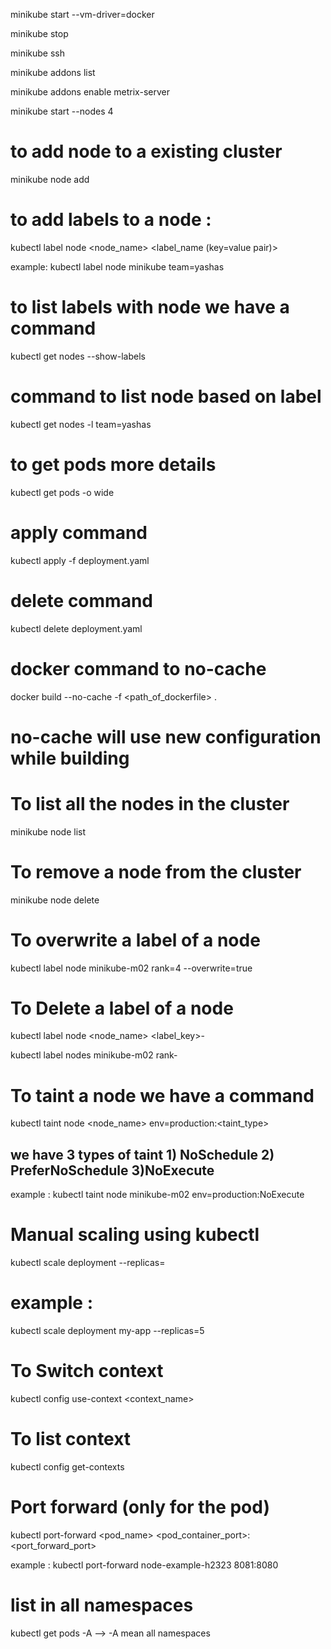 minikube start --vm-driver=docker

minikube stop

minikube ssh

minikube addons list

minikube addons enable metrix-server

minikube start --nodes 4

# to add node to a existing cluster

minikube node add

# to add labels to a node :

kubectl label node <node_name> <label_name (key=value pair)>

example: kubectl label node minikube team=yashas

# to list labels with node we have a command

kubectl get nodes --show-labels

# command to list node based on label

kubectl get nodes -l team=yashas

# to get pods more details

kubectl get pods -o wide

# apply command

kubectl apply -f deployment.yaml

# delete command

kubectl delete deployment.yaml

# docker command to no-cache

docker build --no-cache -f <path_of_dockerfile> .

# no-cache will use new configuration while building

# To list all the nodes in the cluster

minikube node list

# To remove a node from the cluster

minikube node delete <node-name>

# To overwrite a label of a node

kubectl label node minikube-m02 rank=4 --overwrite=true

# To Delete a label of a node

kubectl label node <node_name> <label_key>-

kubectl label nodes minikube-m02 rank-

# To taint a node we have a command

kubectl taint node <node_name> env=production:<taint_type>

## we have 3 types of taint 1) NoSchedule 2) PreferNoSchedule 3)NoExecute

example : kubectl taint node minikube-m02 env=production:NoExecute

# Manual scaling using kubectl

kubectl scale deployment <deployment-name> --replicas=<number-of-replicas>

# example :

kubectl scale deployment my-app --replicas=5

# To Switch context

kubectl config use-context <context_name>

# To list context

kubectl config get-contexts

# Port forward (only for the pod)

kubectl port-forward <pod_name> <pod_container_port>:<port_forward_port>

example : kubectl port-forward node-example-h2323 8081:8080

# list in all namespaces

kubectl get pods -A --> -A mean all namespaces
